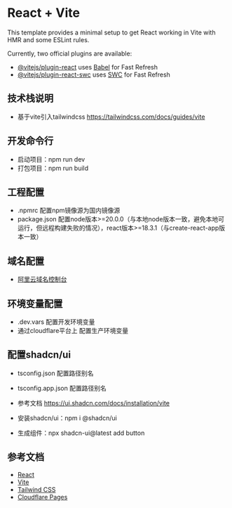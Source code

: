 # React + Vite

This template provides a minimal setup to get React working in Vite with HMR and some ESLint rules.

Currently, two official plugins are available:

- [@vitejs/plugin-react](https://github.com/vitejs/vite-plugin-react/blob/main/packages/plugin-react/README.md) uses [Babel](https://babeljs.io/) for Fast Refresh
- [@vitejs/plugin-react-swc](https://github.com/vitejs/vite-plugin-react-swc) uses [SWC](https://swc.rs/) for Fast Refresh

## 技术栈说明

- 基于vite引入tailwindcss https://tailwindcss.com/docs/guides/vite

## 开发命令行

- 启动项目：npm run dev
- 打包项目：npm run build

## 工程配置

- .npmrc 配置npm镜像源为国内镜像源
- package.json 配置node版本>=20.0.0（与本地node版本一致，避免本地可运行，但远程构建失败的情况），react版本>=18.3.1（与create-react-app版本一致）

## 域名配置

- [阿里云域名控制台](https://dns.console.aliyun.com/?spm=5176.12818093_-1363046575.console-base_search-panel.dtab-product_dns.26d016d0HdzaCC#/dns/setting/fengyue.life)

## 环境变量配置

- .dev.vars 配置开发环境变量
- 通过cloudflare平台上 配置生产环境变量

## 配置shadcn/ui

- tsconfig.json 配置路径别名
- tsconfig.app.json 配置路径别名
- 参考文档 https://ui.shadcn.com/docs/installation/vite

- 安装shadcn/ui：npm i @shadcn/ui
- 生成组件：npx shadcn-ui@latest add button

## 参考文档

- [React](https://react.dev/learn/start-a-new-react-project)
- [Vite](https://vitejs.dev/guide/)
- [Tailwind CSS](https://tailwindcss.com/docs/installation)
- [Cloudflare Pages](https://developers.cloudflare.com/pages/)
